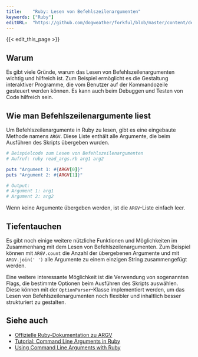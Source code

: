 ```yaml
---
title:    "Ruby: Lesen von Befehlszeilenargumenten"
keywords: ["Ruby"]
editURL:  "https://github.com/dogweather/forkful/blob/master/content/de/ruby/reading-command-line-arguments.md"
---
```


{{< edit_this_page >}}

## Warum

 Es gibt viele Gründe, warum das Lesen von Befehlszeilenargumenten wichtig und hilfreich ist. Zum Beispiel ermöglicht es die Gestaltung interaktiver Programme, die vom Benutzer auf der Kommandozeile gesteuert werden können. Es kann auch beim Debuggen und Testen von Code hilfreich sein.

## Wie man Befehlszeilenargumente liest

Um Befehlszeilenargumente in Ruby zu lesen, gibt es eine eingebaute Methode namens `ARGV`. Diese Liste enthält alle Argumente, die beim Ausführen des Skripts übergeben wurden.

```Ruby
# Beispielcode zum Lesen von Befehlszeilenargumenten
# Aufruf: ruby read_args.rb arg1 arg2

puts "Argument 1: #{ARGV[0]}" 
puts "Argument 2: #{ARGV[1]}"

# Output:
# Argument 1: arg1
# Argument 2: arg2
```

Wenn keine Argumente übergeben werden, ist die `ARGV`-Liste einfach leer.

## Tiefentauchen

Es gibt noch einige weitere nützliche Funktionen und Möglichkeiten im Zusammenhang mit dem Lesen von Befehlszeilenargumenten. Zum Beispiel können mit `ARGV.count` die Anzahl der übergebenen Argumente und mit `ARGV.join(' ')` alle Argumente zu einem einzigen String zusammengefügt werden.

Eine weitere interessante Möglichkeit ist die Verwendung von sogenannten Flags, die bestimmte Optionen beim Ausführen des Skripts auswählen. Diese können mit der `OptionParser`-Klasse implementiert werden, um das Lesen von Befehlszeilenargumenten noch flexibler und inhaltlich besser strukturiert zu gestalten.

## Siehe auch

- [Offizielle Ruby-Dokumentation zu ARGV](https://ruby-doc.org/core-2.7.1/ARGV.html)
- [Tutorial: Command Line Arguments in Ruby](https://www.rubyguides.com/2018/08/ruby-command-line-arguments/)
- [Using Command Line Arguments with Ruby](https://www.sitepoint.com/using-command-line-arguments-with-ruby/)
